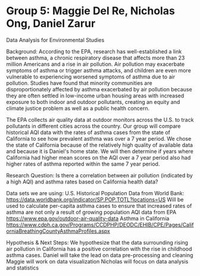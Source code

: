 # Group 5: Maggie Del Re, Nicholas Ong, Daniel Zarur

Data Analysis for Environmental Studies

Background:
According to the EPA, research has well-established a link between asthma, a chronic respiratory disease that affects more than 23 million Americans and a rise in air pollution. Air pollution may exacerbate symptoms of asthma or trigger asthma attacks, and children are even more vulnerable to experiencing worsened symptoms of asthma due to air pollution. Studies have found that minority communities are disproportionately affected by asthma exacerbated by air pollution because they are often settled in low-income urban housing areas with increased exposure to both indoor and outdoor pollutants, creating an equity and climate justice problem as well as a public health concern.

The EPA collects air quality data at outdoor monitors across the U.S. to track pollutants in different cities across the country. Our group will compare historical AQI data with the rates of asthma cases from the state of California to see how prevalent asthma was over a 7 year period. We chose the state of California because of the relatively high quality of available data and because it is Daniel's home state. We will then determine if years where California had higher mean scores on the AQI over a 7 year period also had higher rates of asthma reported within the same 7 year period.

Research Question:
Is there a correlation between air pollution (indicated by a high AQI) and asthma rates based on California health data?

Data sets we are using:
U.S. Historical Population Data from World Bank:
https://data.worldbank.org/indicator/SP.POP.TOTL?locations=US 
Will be used to calculate per-capita asthma cases to ensure that increased rates of asthma are not only a result of growing population
AQI data from EPA https://www.epa.gov/outdoor-air-quality-data
Asthma in California
https://www.cdph.ca.gov/Programs/CCDPHP/DEODC/EHIB/CPE/Pages/CaliforniaBreathingCountyAsthmaProfiles.aspx 


Hypothesis & Next Steps:
We hypothesize that the data surrounding rising air pollution in California has a positive correlation with the rise in childhood asthma cases. 
Daniel will take the lead on data pre-processing and cleaning
Maggie will work on data visualization
Nicholas will focus on data analysis and statistics

